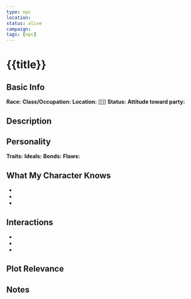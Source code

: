 ```yaml
---
type: npc
location: 
status: alive
campaign: 
tags: [npc]
---
```


# {{title}}

## Basic Info
**Race:** 
**Class/Occupation:** 
**Location:** [[]]
**Status:** 
**Attitude toward party:** 

## Description


## Personality
**Traits:** 
**Ideals:** 
**Bonds:** 
**Flaws:** 

## What My Character Knows
- 
- 
- 

## Interactions
- 
- 
- 

## Plot Relevance


## Notes